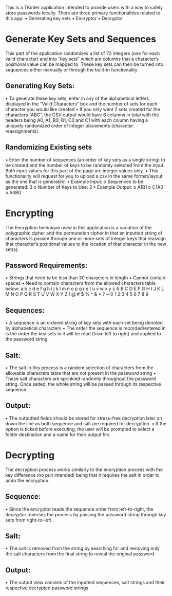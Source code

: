This is a TKinter application intended to provide users with a way to safely store passwords locally. There are three primary functionalities related to this app:
•	Generating key sets
•	Encryptor
•	Decryptor

# Generate Key Sets and Sequences
This part of the application randomizes a list of 72 integers (one for each valid character) and into “key sets” which are columns that a character’s positional value can be mapped to. These key sets can then be turned into sequences either manually or through the built-in functionality.
 
## Generating Key Sets:
•	To generate these key sets, enter in any of the alphabetical letters displayed in the “Valid Characters” box and the number of sets for each character you would like created
•	If you only want 2 sets created for the characters “ABC”, the CSV output would have 6 columns in total with the headers being A0, A1, B0, B1, C0 and C1 with each column having a uniquely randomized order of integer placements (character reassignments).
## Randomizing Existing sets
•	Enter the number of sequences (an order of key sets as a single string) to be created and the number of keys to be randomly selected from the input. Both input values for this part of the page are integer values only.
•	This functionality will request for you to upload a csv in the same format/layout as the one that is generated.
•	Example Input:
o	Sequences to be generated: 3
o	Number of Keys to Use: 2
•	Example Output:
o	A1B1
o	C1A0
o	A0B0

# Encrypting
The Encryption technique used in this application is a variation of the polygraphic cipher and the permutation cipher in that an inputted string of characters is passed through one or more sets of integer keys that reassign that character’s positional values to the location of that character in the new set(s).
 
## Password Requirements:
•	Strings that need to be less than 30 characters in length
•	Cannot contain spaces
•	Need to contain characters from the allowed characters table below:
a	b	c	d	e	f	g	h	i	j	k	l
m	n	o	p	q	r	s	t	u	v	w	x
y	z	A	B	C	D	E	F	G	H	I	J
K	L	M	N	O	P	Q	R	S	T	U	V
W	X	Y	Z	!	@	#	$	%	^	&	*
?	~	0	1	2	3	4	5	6	7	8	9





## Sequences:
•	A sequence is an ordered string of key sets with each set being denoted by alphabetical characters
•	The order the sequence is recorded/entered in is the order the key sets in it will be read (from left to right) and applied to the password string
## Salt:
•	The salt in this process is a random selection of characters from the allowable characters table that are not present in the password string
•	These salt characters are sprinkled randomly throughout the password string. Once salted, the whole string will be passed through its respective sequence.
## Output:
•	The outputted fields should be stored for stress-free decryption later on down the line as both sequence and salt are required for decryption. 
•	If the option is ticked before executing, the user will be prompted to select a folder destination and a name for their output file. 

# Decrypting
The decryption process works similarly to the encryption process with the key difference (no pun intended) being that it requires the salt in order to undo the encryption.
 
## Sequence:
•	Since the encryptor reads the sequence order from left-to-right, the decryptor reverses the process by passing the password string through key sets from right-to-left.
## Salt:
•	The salt is removed from the string by searching for and removing only the salt characters from the final string to reveal the original password
## Output:
•	The output view consists of the inputted sequences, salt strings and their respective decrypted password strings
 
